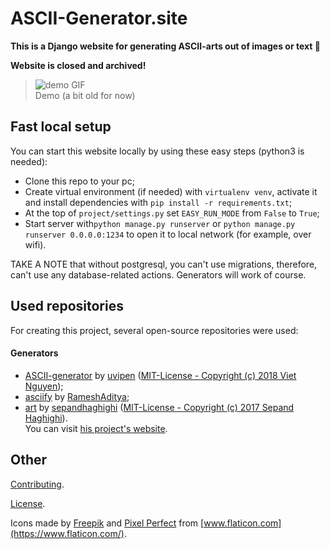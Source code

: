 ﻿# ASCII-Generator.site

**This is a Django website for generating ASCII-arts out of images or text 🎨**

**Website is closed and archived!**

> ![demo GIF](.github/media/demo.gif)</br>
> Demo (a bit old for now)

## Fast local setup

You can start this website locally by using these easy steps (python3 is needed):

- Clone this repo to your pc;
- Create virtual environment (if needed) with ```virtualenv venv```, activate it and install dependencies with ```pip install -r requirements.txt```;
- At the top of ```project/settings.py``` set ```EASY_RUN_MODE``` from ```False``` to ```True```;
- Start server with```python manage.py runserver``` or ```python manage.py runserver 0.0.0.0:1234``` to open it to local network (for example, over wifi).

TAKE A NOTE that without postgresql, you can't use migrations, therefore, can't use any database-related actions. Generators will work of course.

## Used repositories

For creating this project, several open-source repositories were used:

#### Generators

- [ASCII-generator](https://github.com/uvipen/ASCII-generator) by [uvipen](https://github.com/uvipen) ([MIT-License - Copyright (c) 2018 Viet Nguyen](https://github.com/uvipen/ASCII-generator/blob/master/LICENSE));
- [asciify](https://github.com/RameshAditya/asciify) by [RameshAditya](https://github.com/RameshAditya);
- [art](https://github.com/sepandhaghighi/art) by [sepandhaghighi](https://github.com/sepandhaghighi) ([MIT-License - Copyright (c) 2017 Sepand Haghighi](https://github.com/sepandhaghighi/art/blob/master/LICENSE)).<br>You can visit [his project's website](https://www.4r7.ir/).

## Other

[Contributing](CONTRIBUTING.md).

[License](LICENSE).

Icons made by [Freepik](https://www.flaticon.com/authors/freepik) and [Pixel Perfect](https://www.flaticon.com/authors/pixel-perfect) from [www.flaticon.com](https://www.flaticon.com/).

